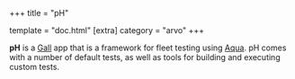 +++
title = "pH"

template = "doc.html"
[extra]
category = "arvo"
+++

**pH** is a [Gall](/reference/glossary/gall) app that is a framework for fleet testing using [Aqua](/reference/glossary/aqua). pH comes with a number of default tests, as well as tools for building and executing custom tests.
